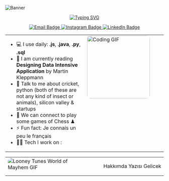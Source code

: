 ![Banner](https://media.licdn.com/dms/image/D4D16AQH_G0YzKFS6eg/profile-displaybackgroundimage-shrink_350_1400/0/1692037192822?e=1707350400&v=beta&t=WWdXo7JwQEjXLFKEnWh2N_zt96bnU4_l0mSoVS5Cgcg)

<p align="center">
    <a href="https://git.io/typing-svg">
        <img src="https://readme-typing-svg.demolab.com?font=Fira+Code&weight=500&pause=1000&color=718355&random=false&width=435&lines=Hello%2C+I+am+Erdem+Karao%C4%9Flu.;Merhaba%2C+Ben+Erdem+Karao%C4%9Flu." alt="Typing SVG" />
    </a>
</p>

<p align="center">
  <!-- E-Mail Bağlantısı -->
  <a href="mailto:erdemkaraogllu@gmail.com?subject=[GitHub]%20Contact">
    <img src="https://img.shields.io/badge/e‑mail-D14836.svg?style=for-the-badge&logo=GMail&logoColor=white" alt="Email Badge" />
  </a>
  
  <!-- Instagram Bağlantısı -->
  <a href="https://instagram.com/erdemkaraogllu">
    <img src="https://img.shields.io/badge/instagram-E4405F.svg?style=for-the-badge&logo=instagram&logoColor=white" alt="Instagram Badge" />
  </a>

  <!-- LinkedIn Bağlantısı -->
  <a href="https://www.linkedin.com/in/erdem-karao%C4%9Flu-b6843124a/">
    <img src="https://img.shields.io/badge/linkedin-0077B5.svg?style=for-the-badge&logo=linkedin&logoColor=white" alt="LinkedIn Badge" />
  </a>
</p>

<table>
  <tr>
    <td width="50%" valign="top">
      <ul>    
        <li>💻 I use daily: <strong>.js</strong>, <strong>.java</strong>, <strong>.py</strong>,  <strong>.sql</strong></li>
        <li>📖 I am currently reading <strong>Designing Data Intensive Application</strong> by Martin Kleppmann</li>
        <li>💬 Talk to me about cricket, python (both of these are not any kind of insect or animals), silicon valley &amp; startups</li>
        <li>👯 We can connect to play some games of Chess ♟</li>
        <li>⚡ Fun fact: Je connais un peu le français</li>
        <li>🧑‍💻 Tech I work on :</li>
      </ul>
    </td>
    <td width="50%" valign="top">
      <a href="https://media.giphy.com/media/SWoSkN6DxTszqIKEqv/giphy.gif" target="_blank" rel="noopener noreferrer">
        <img src="https://media.giphy.com/media/SWoSkN6DxTszqIKEqv/giphy.gif" alt="Coding GIF" style="max-width: 100%; height: 200px; border-radius: 10px;">
      </a>
    </td>
  </tr>
</table>

<table>
  <tr>
    <td width="50%" valign="top">
      <img src="https://media.giphy.com/media/RbDKaczqWovIugyJmW/giphy.gif" alt="Looney Tunes World of Mayhem GIF" style="max-width: 100%; border-radius: 10px;">
    </td>
    <td width="50%" valign="top">
      <p align="right">
        Hakkımda Yazısı Gelicek
      </p>
    </td>
  </tr>
</table>
